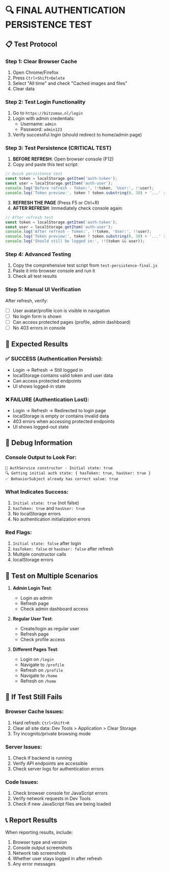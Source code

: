 # 🔍 FINAL AUTHENTICATION PERSISTENCE TEST

## 📋 Test Protocol

### Step 1: Clear Browser Cache
1. Open Chrome/Firefox
2. Press `Ctrl+Shift+Delete`
3. Select "All time" and check "Cached images and files"
4. Clear data

### Step 2: Test Login Functionality
1. Go to `https://bitzomax.nl/login`
2. Login with admin credentials:
   - Username: `admin`
   - Password: `admin123`
3. Verify successful login (should redirect to home/admin page)

### Step 3: Test Persistence (CRITICAL TEST)
1. **BEFORE REFRESH**: Open browser console (F12)
2. Copy and paste this test script:

```javascript
// Quick persistence test
const token = localStorage.getItem('auth-token');
const user = localStorage.getItem('auth-user');
console.log('Before refresh - Token:', !!token, 'User:', !!user);
console.log('Token preview:', token ? token.substring(0, 30) + '...' : 'none');
```

3. **REFRESH THE PAGE** (Press F5 or Ctrl+R)
4. **AFTER REFRESH**: Immediately check console again:

```javascript
// After refresh test
const token = localStorage.getItem('auth-token');
const user = localStorage.getItem('auth-user');
console.log('After refresh - Token:', !!token, 'User:', !!user);
console.log('Token preview:', token ? token.substring(0, 30) + '...' : 'none');
console.log('Should still be logged in:', !!(token && user));
```

### Step 4: Advanced Testing
1. Copy the comprehensive test script from `test-persistence-final.js`
2. Paste it into browser console and run it
3. Check all test results

### Step 5: Manual UI Verification
After refresh, verify:
- [ ] User avatar/profile icon is visible in navigation
- [ ] No login form is shown
- [ ] Can access protected pages (profile, admin dashboard)
- [ ] No 403 errors in console

## 🎯 Expected Results

### ✅ SUCCESS (Authentication Persists):
- Login → Refresh → Still logged in
- localStorage contains valid token and user data
- Can access protected endpoints
- UI shows logged-in state

### ❌ FAILURE (Authentication Lost):
- Login → Refresh → Redirected to login page
- localStorage is empty or contains invalid data
- 403 errors when accessing protected endpoints
- UI shows logged-out state

## 🔧 Debug Information

### Console Output to Look For:
```
🚀 AuthService constructor - Initial state: true
🔍 Getting initial auth state: { hasToken: true, hasUser: true }
✅ BehaviorSubject already has correct value: true
```

### What Indicates Success:
1. `Initial state: true` (not false)
2. `hasToken: true` and `hasUser: true`
3. No localStorage errors
4. No authentication initialization errors

### Red Flags:
1. `Initial state: false` after login
2. `hasToken: false` or `hasUser: false` after refresh
3. Multiple constructor calls
4. localStorage errors

## 📱 Test on Multiple Scenarios

1. **Admin Login Test**:
   - Login as admin
   - Refresh page
   - Check admin dashboard access

2. **Regular User Test**:
   - Create/login as regular user
   - Refresh page
   - Check profile access

3. **Different Pages Test**:
   - Login on `/login`
   - Navigate to `/profile`
   - Refresh on `/profile`
   - Navigate to `/home`
   - Refresh on `/home`

## 🚨 If Test Still Fails

### Browser Cache Issues:
1. Hard refresh: `Ctrl+Shift+R`
2. Clear all site data: Dev Tools > Application > Clear Storage
3. Try incognito/private browsing mode

### Server Issues:
1. Check if backend is running
2. Verify API endpoints are accessible
3. Check server logs for authentication errors

### Code Issues:
1. Check browser console for JavaScript errors
2. Verify network requests in Dev Tools
3. Check if new JavaScript files are being loaded

## 📞 Report Results

When reporting results, include:
1. Browser type and version
2. Console output screenshots
3. Network tab screenshots
4. Whether user stays logged in after refresh
5. Any error messages

